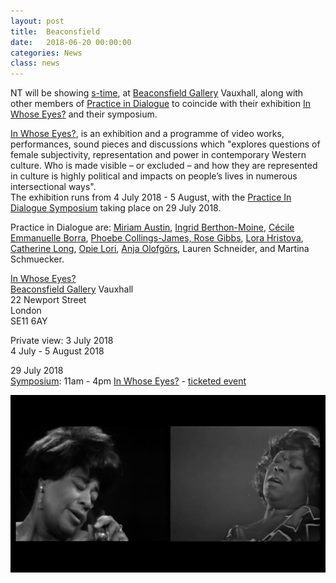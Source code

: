 ```yaml
---
layout: post
title:  Beaconsfield
date:   2018-06-20 00:00:00
categories: News
class: news
---
```

NT will be showing <a href="http://ntpresents.com/work/films/s-time" target="_blank">s-time</a>, at <a href="http://beaconsfield.ltd.uk" target="_blank">Beaconsfield Gallery</a> Vauxhall, along with other members of <a href="http://feministpracticeindialogue.weebly.com/" target="_blank">Practice in Dialogue</a> to coincide with their exhibition <a href="http://beaconsfield.ltd.uk/projects/practice-in-dialogue" target="_blank">In Whose Eyes?</a> and their symposium</a>.

<a href="http://beaconsfield.ltd.uk/projects/practice-in-dialogue" target="_blank">In Whose Eyes?</a>, is an exhibition and a programme of video works, performances, sound pieces and discussions which "explores questions of female subjectivity, representation and power in contemporary Western culture. Who is made visible – or excluded – and how they are represented in culture is highly political and impacts on people’s lives in numerous intersectional ways".  
The exhibition runs from 4 July 2018 - 5 August, with the <a href="https://www.eventbrite.co.uk/e/in-whose-eyes-the-practice-in-dialogue-symposium-tickets-47163953655" target="_blank">Practice In Dialogue Symposium</a> taking place on 29 July 2018.  

Practice in Dialogue are: 
<a href="http://www.miriamaustin.co.uk" target="_blank">Miriam Austin</a>,
<a href="http://www.ingridberthonmoine.com" target="_blank">Ingrid Berthon-Moine</a>, 
<a href="http://www.feminisminlondon.co.uk/arts-1-28/2015/10/8/cecile-emmanuelle-borra" target="_blank">Cécile Emmanuelle Borra</a>,
<a href="https://www.phoebecollingsjames.com" target="_blank">Phoebe Collings-James, 
<a href="http://www.rosegibbs.com" target="_blank">Rose Gibbs</a>, 
<a href="http://www.lorahristova.com" target="_blank">Lora Hristova</a>, 
<a href="http://www.catherinelong.co.uk" target="_blank">Catherine Long</a>,
<a href="http://opelori.com" target="_blank">Opie Lori</a>,
<a href="http://www.olofgors.com" target="_blank">Anja Olofgörs</a>,
Lauren Schneider, and
Martina Schmuecker.

<a href="http://beaconsfield.ltd.uk/projects/practice-in-dialogue" target="_blank">In Whose Eyes?</a>  
<a href="http://beaconsfield.ltd.uk" target="_blank">Beaconsfield Gallery</a> Vauxhall  
22 Newport Street  
London  
SE11 6AY  

Private view: 3 July 2018  
4 July - 5 August 2018

29 July 2018  
<a href="https://www.eventbrite.co.uk/e/in-whose-eyes-the-practice-in-dialogue-symposium-tickets-47163953655" target="_blank">Symposium</a>: 11am - 4pm <a href="http://beaconsfield.ltd.uk/projects/practice-in-dialogue" target="_blank">In Whose Eyes?</a> - <a href="https://www.eventbrite.co.uk/e/in-whose-eyes-the-practice-in-dialogue-symposium-tickets-47163953655" target="_blank">ticketed event</a>

![s-time image ](/assets_posts/s-time-2.jpg)